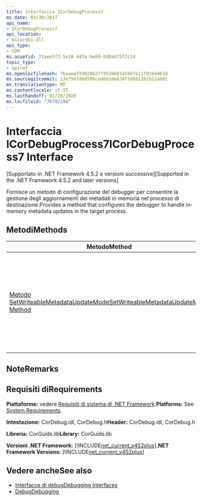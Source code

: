 ```yaml
---
title: Interfaccia ICorDebugProcess7
ms.date: 03/30/2017
api_name:
- ICorDebugProcess7
api_location:
- mscordbi.dll
api_type:
- COM
ms.assetid: 71aee5f3-5e10-44fa-be69-6d8a475f2c14
topic_type:
- apiref
ms.openlocfilehash: 76aaeef93028b2ff9526601450d7e11f918e063d
ms.sourcegitcommit: 13e79efdbd589cad6b1de634f5d6b1262b12ab01
ms.translationtype: MT
ms.contentlocale: it-IT
ms.lasthandoff: 01/28/2020
ms.locfileid: "76792194"
---
```

# <a name="icordebugprocess7-interface"></a><span data-ttu-id="c1763-102">Interfaccia ICorDebugProcess7</span><span class="sxs-lookup"><span data-stu-id="c1763-102">ICorDebugProcess7 Interface</span></span>
<span data-ttu-id="c1763-103">[Supportato in .NET Framework 4.5.2 e versioni successive]</span><span class="sxs-lookup"><span data-stu-id="c1763-103">[Supported in the .NET Framework 4.5.2 and later versions]</span></span>  
  
 <span data-ttu-id="c1763-104">Fornisce un metodo di configurazione del debugger per consentire la gestione degli aggiornamenti dei metadati in memoria nel processo di destinazione.</span><span class="sxs-lookup"><span data-stu-id="c1763-104">Provides a method that configures the debugger to handle in-memory metadata updates in the target process.</span></span>  
  
## <a name="methods"></a><span data-ttu-id="c1763-105">Metodi</span><span class="sxs-lookup"><span data-stu-id="c1763-105">Methods</span></span>  
  
|<span data-ttu-id="c1763-106">Metodo</span><span class="sxs-lookup"><span data-stu-id="c1763-106">Method</span></span>|<span data-ttu-id="c1763-107">Descrizione</span><span class="sxs-lookup"><span data-stu-id="c1763-107">Description</span></span>|  
|------------|-----------------|  
|[<span data-ttu-id="c1763-108">Metodo SetWriteableMetadataUpdateMode</span><span class="sxs-lookup"><span data-stu-id="c1763-108">SetWriteableMetadataUpdateMode Method</span></span>](icordebugprocess7-setwriteablemetadataupdatemode-method.md)|<span data-ttu-id="c1763-109">Imposta un valore che determina in che modo il debugger gestisce gli aggiornamenti in memoria ai metadati all'interno del processo di destinazione.</span><span class="sxs-lookup"><span data-stu-id="c1763-109">Sets a value that determines how the debugger handles in-memory updates to metadata within the target process.</span></span>|  
  
## <a name="remarks"></a><span data-ttu-id="c1763-110">Note</span><span class="sxs-lookup"><span data-stu-id="c1763-110">Remarks</span></span>  
  
## <a name="requirements"></a><span data-ttu-id="c1763-111">Requisiti di</span><span class="sxs-lookup"><span data-stu-id="c1763-111">Requirements</span></span>  
 <span data-ttu-id="c1763-112">**Piattaforme:** vedere [Requisiti di sistema di .NET Framework](../../../../docs/framework/get-started/system-requirements.md).</span><span class="sxs-lookup"><span data-stu-id="c1763-112">**Platforms:** See [System Requirements](../../../../docs/framework/get-started/system-requirements.md).</span></span>  
  
 <span data-ttu-id="c1763-113">**Intestazione:** CorDebug.idl, CorDebug.h</span><span class="sxs-lookup"><span data-stu-id="c1763-113">**Header:** CorDebug.idl, CorDebug.h</span></span>  
  
 <span data-ttu-id="c1763-114">**Libreria:** CorGuids.lib</span><span class="sxs-lookup"><span data-stu-id="c1763-114">**Library:** CorGuids.lib</span></span>  
  
 <span data-ttu-id="c1763-115">**Versioni .NET Framework:** [!INCLUDE[net_current_v452plus](../../../../includes/net-current-v452plus-md.md)]</span><span class="sxs-lookup"><span data-stu-id="c1763-115">**.NET Framework Versions:** [!INCLUDE[net_current_v452plus](../../../../includes/net-current-v452plus-md.md)]</span></span>  
  
## <a name="see-also"></a><span data-ttu-id="c1763-116">Vedere anche</span><span class="sxs-lookup"><span data-stu-id="c1763-116">See also</span></span>

- [<span data-ttu-id="c1763-117">Interfacce di debug</span><span class="sxs-lookup"><span data-stu-id="c1763-117">Debugging Interfaces</span></span>](debugging-interfaces.md)
- [<span data-ttu-id="c1763-118">Debug</span><span class="sxs-lookup"><span data-stu-id="c1763-118">Debugging</span></span>](index.md)
